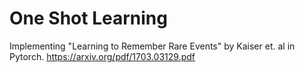 # One Shot Learning
Implementing "Learning to Remember Rare Events" by Kaiser et. al in Pytorch.
https://arxiv.org/pdf/1703.03129.pdf
